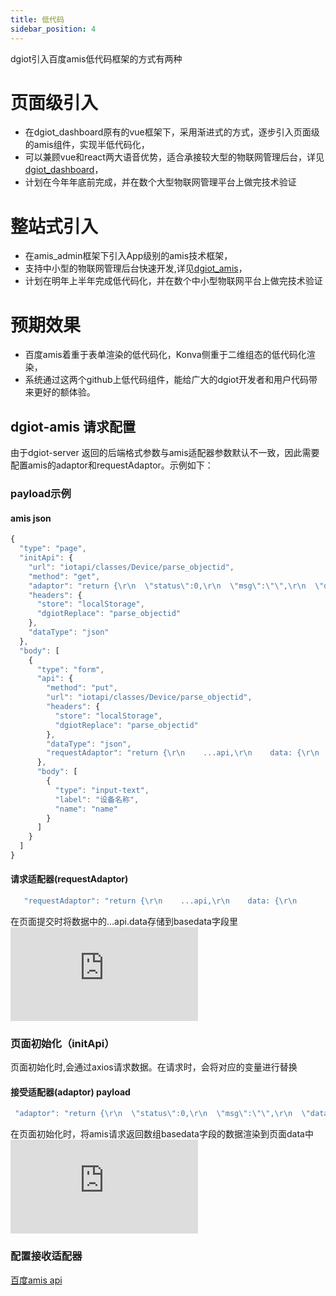 ```yaml
---
title: 低代码
sidebar_position: 4
---
```


dgiot引入百度amis低代码框架的方式有两种
# 页面级引入
 - 在dgiot_dashboard原有的vue框架下，采用渐进式的方式，逐步引入页面级的amis组件，实现半低代码化，
 - 可以兼顾vue和react两大语音优势，适合承接较大型的物联网管理后台，详见[dgiot_dashboard](https://github.com/dgiot/dgiot-dashboard)，
 - 计划在今年年底前完成，并在数个大型物联网管理平台上做完技术验证
 
# 整站式引入 
- 在amis_admin框架下引入App级别的amis技术框架，
- 支持中小型的物联网管理后台快速开发,详见[dgiot_amis](https://gitee.com/dgiiot/dgiot_amis)，
- 计划在明年上半年完成低代码化，并在数个中小型物联网平台上做完技术验证

# 预期效果
 - 百度amis着重于表单渲染的低代码化，Konva侧重于二维组态的低代码化渲染，
 - 系统通过这两个github上低代码组件，能给广大的dgiot开发者和用户代码带来更好的额体验。
 
 ## dgiot-amis 请求配置
 
 由于dgiot-server 返回的后端格式参数与amis适配器参数默认不一致，因此需要配置amis的adaptor和requestAdaptor。示例如下：
 ### payload示例
 #### amis json
 ```javascript
 {
   "type": "page",
   "initApi": {
     "url": "iotapi/classes/Device/parse_objectid",
     "method": "get",
     "adaptor": "return {\r\n  \"status\":0,\r\n  \"msg\":\"\",\r\n  \"data\":response.data.basedata\r\n  }",
     "headers": {
       "store": "localStorage",
       "dgiotReplace": "parse_objectid"
     },
     "dataType": "json"
   },
   "body": [
     {
       "type": "form",
       "api": {
         "method": "put",
         "url": "iotapi/classes/Device/parse_objectid",
         "headers": {
           "store": "localStorage",
           "dgiotReplace": "parse_objectid"
         },
         "dataType": "json",
         "requestAdaptor": "return {\r\n    ...api,\r\n    data: {\r\n        basedata:{ ...api.data}\r\n    }\r\n}"
       },
       "body": [
         {
           "type": "input-text",
           "label": "设备名称",
           "name": "name"
         }
       ]
     }
   ]
 }
 ```
 
 ####  请求适配器(requestAdaptor)
 ```javascript
    "requestAdaptor": "return {\r\n    ...api,\r\n    data: {\r\n        basedata:{ ...api.data}\r\n    }\r\n} "
 ```
 在页面提交时将数据中的...api.data存储到basedata字段里
 ![...api.data存储到basedata里](http://doc.iotn2n.com/server/index.php?s=/api/attachment/visitFile/sign/2b83132e82d26c87f6ec0bbcb58608d1)
 
 ### 页面初始化（initApi）
 页面初始化时,会通过axios请求数据。在请求时，会将对应的变量进行替换
 
 #### 接受适配器(adaptor) payload
 ```javascript
  "adaptor": "return {\r\n  \"status\":0,\r\n  \"msg\":\"\",\r\n  \"data\":payload.basedata\r\n  }"
 ```
 在页面初始化时，将amis请求返回数组basedata字段的数据渲染到页面data中
 ![](http://doc.iotn2n.com/server/index.php?s=/api/attachment/visitFile/sign/13b387e46643b8c72bbfbab36ac0a99f)
 
 
 ### 配置接收适配器

 
 [百度amis api](https://baidu.gitee.io/amis/zh-CN/docs/types/api)
 
